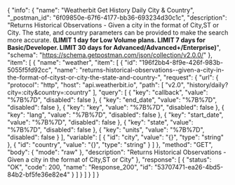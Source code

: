 {
  "info": {
    "name": "Weatherbit Get History Daily City & Country",
    "_postman_id": "6f09850e-67f6-4177-bb36-693234d30c1c",
    "description": "Returns Historical Observations - Given a city in the format of City,ST or City. The state, and country parameters can be provided to make the search more accurate. **(LIMIT 1 day for Low Volume plans. LIMIT 7 days for Basic/Developer. LIMIT 30 days for Advanced/Advanced+/Enterprise)**",
    "schema": "https://schema.getpostman.com/json/collection/v2.0.0/"
  },
  "item": [
    {
      "name": "weather",
      "item": [
        {
          "id": "196f2bb4-8f9e-426f-983b-5055f5fd92cc",
          "name": "returns-historical-observations--given-a-city-in-the-format-of-cityst-or-city-the-state-and-country-",
          "request": {
            "url": {
              "protocol": "http",
              "host": "api.weatherbit.io",
              "path": [
                "v2.0",
                "history/daily?city=:city&country=:country"
              ],
              "query": [
                {
                  "key": "callback",
                  "value": "%7B%7D",
                  "disabled": false
                },
                {
                  "key": "end_date",
                  "value": "%7B%7D",
                  "disabled": false
                },
                {
                  "key": "key",
                  "value": "%7B%7D",
                  "disabled": false
                },
                {
                  "key": "lang",
                  "value": "%7B%7D",
                  "disabled": false
                },
                {
                  "key": "start_date",
                  "value": "%7B%7D",
                  "disabled": false
                },
                {
                  "key": "state",
                  "value": "%7B%7D",
                  "disabled": false
                },
                {
                  "key": "units",
                  "value": "%7B%7D",
                  "disabled": false
                }
              ],
              "variable": [
                {
                  "id": "city",
                  "value": "{}",
                  "type": "string"
                },
                {
                  "id": "country",
                  "value": "{}",
                  "type": "string"
                }
              ]
            },
            "method": "GET",
            "body": {
              "mode": "raw"
            },
            "description": "Returns Historical Observations - Given a city in the format of City,ST or City"
          },
          "response": [
            {
              "status": "OK",
              "code": 200,
              "name": "Response_200",
              "id": "53707471-ea26-4bd5-84b2-bf5fe36e82e4"
            }
          ]
        }
      ]
    }
  ]
}